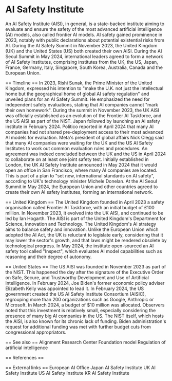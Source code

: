 # AI Safety Institute

An AI Safety Institute (AISI), in general, is a state-backed institute aiming to evaluate and ensure the safety of the most advanced artificial intelligence (AI) models, also called frontier AI models.
AI safety gained prominence in 2023, notably with public declarations about potential existential risks from AI. During the AI Safety Summit in November 2023, the United Kingdom (UK) and the United States (US) both created their own AISI. During the AI Seoul Summit in May 2024, international leaders agreed to form a network of AI Safety Institutes, comprising institutes from the UK, the US, Japan, France, Germany, Italy, Singapore, South Korea, Australia, Canada and the European Union.


== Timeline ==
In 2023, Rishi Sunak, the Prime Minister of the United Kingdom, expressed his intention to "make the U.K. not just the intellectual home but the geographical home of global AI safety regulation" and unveiled plans for an AI Safety Summit. He emphasized the need for independent safety evaluations, stating that AI companies cannot "mark their own homework". During the summit in November 2023, the UK AISI was officially established as an evolution of the Frontier AI Taskforce, and the US AISI as part of the NIST. Japan followed by launching an AI safety institute in February 2024.
Politico reported in April 2024 that many AI companies had not shared pre-deployment access to their most advanced AI models for evaluation. Meta's president of global affairs Nick Clegg said that many AI companies were waiting for the UK and the US AI Safety Institutes to work out common evaluation rules and procedures. An agreement was indeed concluded between the UK and the US in April 2024 to collaborate on at least one joint safety test. Initially established in London, the UK AI Safety Institute announced in May 2024 that it would open an office in San Francisco, where many AI companies are located. This is part of a plan to "set new, international standards on AI safety", according to UK's technology minister Michele Donelan.
At the AI Seoul Summit in May 2024, the European Union and other countries agreed to create their own AI safety institutes, forming an international network.


== United Kingdom ==
The United Kingdom founded in April 2023 a safety organisation called Frontier AI Taskforce, with an initial budget of £100 million. In November 2023, it evolved into the UK AISI, and continued to be led by Ian Hogarth. The AISI is part of the United Kingdom's Department for Science, Innovation and Technology.
The United Kingdom's AI strategy aims to balance safety and innovation. Unlike the European Union which adopted the AI Act, the UK is reluctant to legislate early, considering that it may lower the sector's growth, and that laws might be rendered obsolete by technological progress.
In May 2024, the institute open-sourced an AI safety tool called "Inspect", which evaluates AI model capabilities such as reasoning and their degree of autonomy.


== United States ==
The US AISI was founded in November 2023 as part of the NIST. This happened the day after the signature of the Executive Order on Safe, Secure, and Trustworthy Development and Use of Artificial Intelligence. In February 2024, Joe Biden's former economic policy adviser Elizabeth Kelly was appointed to lead it.
In February 2024, the US government created the US AI Safety Institute Consortium (AISIC), regrouping more than 200 organizations such as Google, Anthropic or Microsoft.
In March 2024, a budget of $10 million was allocated. Observers noted that this investment is relatively small, especially considering the presence of many big AI companies in the US. The NIST itself, which hosts the AISI, is also known for its chronic lack of funding. Biden administration's request for additional funding was met with further budget cuts from congressional appropriators.


== See also ==
Alignment Research Center
Foundation model
Regulation of artificial intelligence


== References ==


== External links ==
European AI Office
Japan AI Safety Institute
UK AI Safety Institute
US AI Safety Institute
KR AI Safety Institute